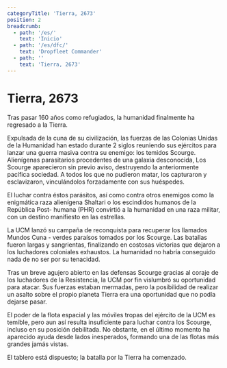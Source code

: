 ```yaml
---
categoryTitle: 'Tierra, 2673'
position: 2
breadcrumb:
  - path: '/es/'
    text: 'Inicio'
  - path: '/es/dfc/'
    text: 'Dropfleet Commander'
  - path: ''
    text: 'Tierra, 2673'
---
```


# Tierra, 2673

Tras pasar 160 años como refugiados, la humanidad finalmente ha regresado a la Tierra.

Expulsada de la cuna de su civilización, las fuerzas de las Colonias Unidas de la Humanidad han estado durante 2 siglos reuniendo sus ejércitos para lanzar una guerra masiva contra su enemigo: los temidos Scourge. Alienígenas parasitarios procedentes de una galaxia desconocida, Los Scourge aparecieron sin previo aviso, destruyendo la anteriormente pacífica sociedad. A todos los que no pudieron matar, los capturaron y esclavizaron, vinculándolos forzadamente con sus huéspedes.

El luchar contra éstos parásitos, así como contra otros enemigos como la enigmática raza alienígena Shaltari o los escindidos humanos de la República Post- humana (PHR) convirtió a la humanidad en una raza militar, con un destino manifiesto en las estrellas.

La UCM lanzó su campaña de reconquista para recuperar los llamados Mundos Cuna - verdes paraísos tomados por los Scourge. Las batallas fueron largas y sangrientas, finalizando en costosas victorias que dejaron a los luchadores coloniales exhaustos. La humanidad no habría conseguido nada de no ser por su tenacidad.

Tras un breve agujero abierto en las defensas Scourge gracias al coraje de los luchadores de la Resistencia, la UCM por fin vislumbró su oportunidad para atacar. Sus fuerzas estaban mermadas, pero la posibilidad de realizar un asalto sobre el propio planeta Tierra era una oportunidad que no podía dejarse pasar.

El poder de la flota espacial y las móviles tropas del ejército de la UCM es temible, pero aun así resulta insuficiente para luchar contra los Scourge, incluso en su posición debilitada. No obstante, en el último momento ha aparecido ayuda desde lados inesperados, formando una de las flotas más grandes jamás vistas.

El tablero está dispuesto; la batalla por la Tierra ha comenzado.
